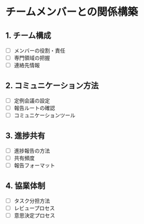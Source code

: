 # チームメンバーとの関係構築

## 1. チーム構成
- [ ] メンバーの役割・責任
- [ ] 専門領域の把握
- [ ] 連絡先情報

## 2. コミュニケーション方法
- [ ] 定例会議の設定
- [ ] 報告ルートの確認
- [ ] コミュニケーションツール

## 3. 進捗共有
- [ ] 進捗報告の方法
- [ ] 共有頻度
- [ ] 報告フォーマット

## 4. 協業体制
- [ ] タスク分担方法
- [ ] レビュープロセス
- [ ] 意思決定プロセス 